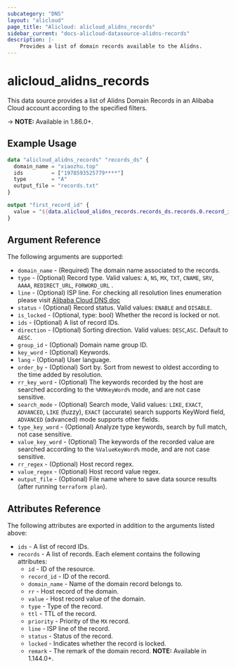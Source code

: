 ```yaml
---
subcategory: "DNS"
layout: "alicloud"
page_title: "Alicloud: alicloud_alidns_records"
sidebar_current: "docs-alicloud-datasource-alidns-records"
description: |-
    Provides a list of domain records available to the Alidns.
---
```


# alicloud\_alidns\_records

This data source provides a list of Alidns Domain Records in an Alibaba Cloud account according to the specified filters.

-> **NOTE:**  Available in 1.86.0+.

## Example Usage

```terraform 
data "alicloud_alidns_records" "records_ds" {
  domain_name = "xiaozhu.top"
  ids         = ["1978593525779****"]
  type        = "A"
  output_file = "records.txt"
}

output "first_record_id" {
  value = "${data.alicloud_alidns_records.records_ds.records.0.record_id}"
}
```

## Argument Reference

The following arguments are supported:

* `domain_name` - (Required) The domain name associated to the records. 
* `type` - (Optional) Record type. Valid values: `A`, `NS`, `MX`, `TXT`, `CNAME`, `SRV`, `AAAA`, `REDIRECT_URL`, `FORWORD_URL` .
* `line` - (Optional) ISP line. For checking all resolution lines enumeration please visit [Alibaba Cloud DNS doc](https://www.alibabacloud.com/help/doc-detail/34339.htm) 
* `status` - (Optional) Record status. Valid values: `ENABLE` and `DISABLE`.
* `is_locked` - (Optional, type: bool) Whether the record is locked or not.
* `ids` - (Optional) A list of record IDs.
* `direction` - (Optional) Sorting direction. Valid values: `DESC`,`ASC`. Default to `AESC`.
* `group_id` - (Optional) Domain name group ID.
* `key_word` - (Optional) Keywords.
* `lang` - (Optional) User language.
* `order_by` - (Optional) Sort by. Sort from newest to oldest according to the time added by resolution.
* `rr_key_word` - (Optional) The keywords recorded by the host are searched according to the `%RRKeyWord%` mode, and are not case sensitive.
* `search_mode` - (Optional) Search mode, Valid values: `LIKE`, `EXACT`, `ADVANCED`, `LIKE` (fuzzy), `EXACT` (accurate) search supports KeyWord field, `ADVANCED` (advanced) mode supports other fields.
* `type_key_word` - (Optional) Analyze type keywords, search by full match, not case sensitive.
* `value_key_word` - (Optional) The keywords of the recorded value are searched according to the `%ValueKeyWord%` mode, and are not case sensitive.
* `rr_regex` - (Optional) Host record regex. 
* `value_regex` - (Optional) Host record value regex. 
* `output_file` - (Optional) File name where to save data source results (after running `terraform plan`).


## Attributes Reference

The following attributes are exported in addition to the arguments listed above:

* `ids` - A list of record IDs. 
* `records` - A list of records. Each element contains the following attributes:
  * `id` - ID of the resource.
  * `record_id` - ID of the record.
  * `domain_name` - Name of the domain record belongs to.
  * `rr` - Host record of the domain.
  * `value` - Host record value of the domain.
  * `type` - Type of the record.
  * `ttl` - TTL of the record.
  * `priority` - Priority of the `MX` record.
  * `line` - ISP line of the record. 
  * `status` - Status of the record.
  * `locked` - Indicates whether the record is locked.
  * `remark` - The remark of the domain record.  **NOTE:** Available in 1.144.0+.
